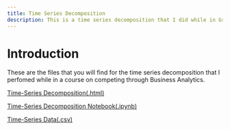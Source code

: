 ```yaml
---
title: Time Series Decomposition
description: This is a time series decomposition that I did while in Graduate School at the College of William & Mary
---
```

# Introduction #

These are the files that you will find for the time series decomposition that I perfomed while in a course on competing through Business Analytics.

[Time-Series Decomposition(.html)](tsdecomp.html)

[Time-Series Decomposition Notebook(.ipynb)](tsdecomp.ipynb)

[Time-Series Data(.csv)](ConstructionTimeSeriesDataV2.csv)